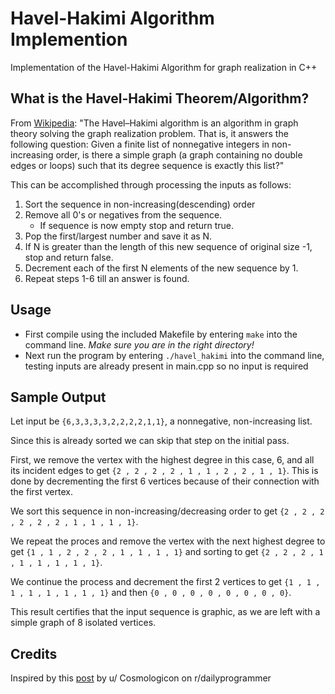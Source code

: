 
# Havel-Hakimi Algorithm Implemention

Implementation of the Havel-Hakimi Algorithm for graph realization in C++

## What is the Havel-Hakimi Theorem/Algorithm?

From [Wikipedia](https://en.wikipedia.org/wiki/Havel%E2%80%93Hakimi_algorithm): "The Havel–Hakimi algorithm is an algorithm in graph theory solving the graph realization problem. That is, it answers the following question: Given a finite list of nonnegative integers in non-increasing order, is there a simple graph (a graph containing no double edges or loops) such that its degree sequence is exactly this list?"

This can be accomplished through processing the inputs as follows:

1. Sort the sequence in non-increasing(descending) order 
3. Remove all 0's or negatives from the sequence.
    - If sequence is now empty stop and return true.
4. Pop the first/largest number and save it as N. 
5. If N is greater than the length of this new sequence of original size -1, stop and return false.
6. Decrement each of the first N elements of the new sequence by 1.
7. Repeat steps 1-6 till an answer is found. 


## Usage

- First compile using the included Makefile by entering ```make``` into the command line. *Make sure you are in the right directory!*
- Next run the program by entering ```./havel_hakimi``` into the command line, testing inputs are already present in main.cpp so no input is required

## Sample Output

Let input be ```{6,3,3,3,3,2,2,2,2,1,1}```, a nonnegative, non-increasing list.

Since this is already sorted we can skip that step on the initial pass.

First, we remove the vertex with the highest degree in this case, 6, and all its incident edges to get ```{2 , 2 , 2 , 2 , 1 , 1 , 2 , 2 , 1 , 1}```. This is done by decrementing the first 6 vertices because of their connection with the first vertex.

We sort this sequence in non-increasing/decreasing order to get ```{2 , 2 , 2 , 2 , 2 , 2 , 1 , 1 , 1 , 1}```. 

We repeat the proces and remove the vertex with the next highest degree to get ```{1 , 1 , 2 , 2 , 2 , 1 , 1 , 1 , 1}``` and sorting to get ```{2 , 2 , 2 , 1 , 1 , 1 , 1 , 1 , 1}```. 

We continue the process and decrement the first 2 vertices to get ```{1 , 1 , 1 , 1 , 1 , 1 , 1 , 1}``` and then ```{0 , 0 , 0 , 0 , 0 , 0 , 0 , 0}```. 

This result certifies that the input sequence is graphic, as we are left with a simple graph of 8 isolated vertices. 

## Credits

Inspired by this [post](https://old.reddit.com/r/dailyprogrammer/comments/bqy1cf/20190520_challenge_378_easy_the_havelhakimi/) by u/ Cosmologicon on r/dailyprogrammer
